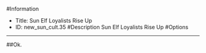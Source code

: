 #Information
 - Title: Sun Elf Loyalists Rise Up
 - ID: new_sun_cult.35
#Description
Sun Elf Loyalists Rise Up
#Options

___
##Ok.
